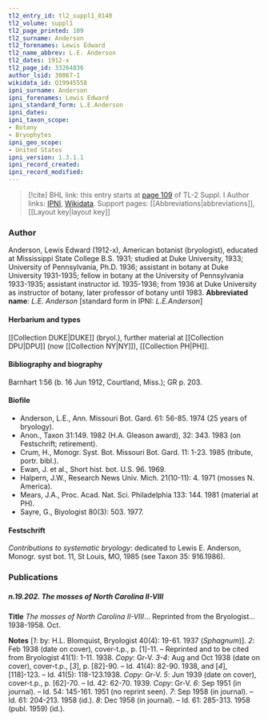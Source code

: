 ```yaml
---
tl2_entry_id: tl2_suppl1_0140
tl2_volume: suppl1
tl2_page_printed: 109
tl2_surname: Anderson
tl2_forenames: Lewis Edward
tl2_name_abbrev: L.E. Anderson
tl2_dates: 1912-x
tl2_page_id: 33264836
author_lsid: 30867-1
wikidata_id: Q19945558
ipni_surname: Anderson
ipni_forenames: Lewis Edward
ipni_standard_form: L.E.Anderson
ipni_dates: 
ipni_taxon_scope: 
- Botany
- Bryophytes
ipni_geo_scope: 
- United States
ipni_version: 1.3.1.1
ipni_record_created: 
ipni_record_modified:
---
```


> [!cite] BHL link: this entry starts at [page 109](https://www.biodiversitylibrary.org/page/33264836) of TL-2 Suppl. I
> Author links: [IPNI](https://www.ipni.org/a/30867-1), [Wikidata](https://www.wikidata.org/wiki/Q19945558). Support pages: [[Abbreviations|abbreviations]], [[Layout key|layout key]]

### Author

Anderson, Lewis Edward (1912-x), American botanist (bryologist), educated at Mississippi State College B.S. 1931; studied at Duke University, 1933; University of Pennsylvania, Ph.D. 1936; assistant in botany at Duke University 1931-1935; fellow in botany at the University of Pennsylvania 1933-1935; assistant instructor id. 1935-1936; from 1936 at Duke University as instructor of botany, later professor of botany until 1983. 
**Abbreviated name**: *L.E. Anderson* \[standard form in IPNI: *L.E.Anderson*\]

#### Herbarium and types

[[Collection DUKE|DUKE]] (bryol.), further material at [[Collection DPU|DPU]] (now [[Collection NY|NY]]), [[Collection PH|PH]].

#### Bibliography and biography

Barnhart 1:56 (b. 16 Jun 1912, Courtland, Miss.); GR p. 203.

#### Biofile

- Anderson, L.E., Ann. Missouri Bot. Gard. 61: 56-85. 1974 (25 years of bryology).
- Anon., Taxon 31:149. 1982 (H.A. Gleason award), 32: 343. 1983 (on Festschrift; retirement).
- Crum, H., Monogr. Syst. Bot. Missouri Bot. Gard. 11: 1-23. 1985 (tribute, portr. bibl.).
- Ewan, J. et al., Short hist. bot. U.S. 96. 1969.
- Halpern, J.W., Research News Univ. Mich. 21(10-11): 4. 1971 (mosses N. America).
- Mears, J.A., Proc. Acad. Nat. Sci. Philadelphia 133: 144. 1981 (material at PH).
- Sayre, G., Biyologist 80(3): 503. 1977.

#### Festschrift

*Contributions to systematic bryology*: dedicated to Lewis E. Anderson, Monogr. syst bot. 11, St Louis, MO, 1985 (see Taxon 35: 916.1986).

### Publications

##### n.19.202. The mosses of North Carolina II-VIII

**Title**
*The mosses of North Carolina II-VIII*... Reprinted from the Bryologist... 1938-1958. Oct.

**Notes**
\[*1*: by: H.L. Blomquist, Bryologist 40(4): 19-61. 1937 (*Sphagnum*)\].
*2*: Feb 1938 (date on cover), cover-t.p., p. \[1\]-11. – Reprinted and to be cited from Bryologist 41(1): 1-11. 1938. *Copy*: Gr-V.
*3-4*: Aug and Oct 1938 (date on cover), cover-t.p., \[*3*\], p. \[82\]-90. – Id. 41(4): 82-90. 1938, and \[*4*\], \[118\]-123. – Id. 41(5): 118-123.1938. *Copy*: Gr-V.
*5*: Jun 1939 (date on cover), cover-t.p., p. \[62\]-70. – Id. 42: 62-70. 1939. *Copy*: Gr-V.
*6*: Sep 1951 (in journal). – Id. 54: 145-161. 1951 (no reprint seen).
*7*: Sep 1958 (in journal). – Id. 61: 204-213. 1958 (id.).
*8*: Dec 1958 (in journal). – Id. 61: 285-313. 1958 (publ. 1959) (id.).

